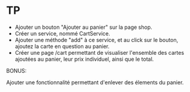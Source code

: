 # TP 

- Ajouter un bouton "Ajouter au panier" sur la page shop. 
- Créer un service, nommé CartService. 
- Ajouter une méthode "add" à ce service, et au click sur le bouton, ajoutez la carte en question au panier. 
- Créer une page /cart permettant de visualiser l'ensemble des cartes ajoutées au panier, leur prix individuel, ainsi que le total. 


BONUS: 

Ajouter une fonctionnalité permettant d'enlever des élements du panier. 



